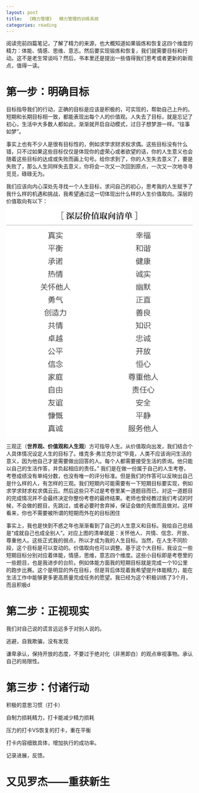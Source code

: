 ```yaml
---
layout: post
title:  《精力管理》  精力管理的训练系统
categories: reading
---
```


阅读完前四篇笔记，了解了精力的来源，也大概知道如果锻炼和恢复这四个维度的精力：体能、情感、思维、意志。然后要实现锻炼和恢复，我们就需要目标和行动。这不是老生常谈吗？然后，书本里还是提出一些值得我们思考或者更新的新观点，值得一读。

# 第一步：明确目标

目标指导我们的行动，正确的目标是应该是积极的，可实现的，帮助自己上升的。短期和长期目标相一致，都能表现出每个人的价值观。人失去了目标，就是忘记了初心，生活中大多数人都如此，渐渐就开启自动模式，过日子想梦游一样。“往事如梦”。

事实上也有不少人是很有目标性的，例如求学求财求权求偶。这些目标没有什么错，只不过如果这些目标仅仅是体现你的虚荣心或者欲望的话，你的人生意义也会随着这些目标的达成或失败而画上句号。给你求到了，你的人生失去意义了，要是失败了，那么人生同样失去意义，你将会一次又一次回到原点，一次又一次地寻寻觅觅，碌碌无为。

我们应该向内心深处先寻找一个人生目标，求问自己的初心，思考我的人生赋予了我什么样的机遇和挑战，我希望通过这一切体现出什么样的人生价值取向。深层的价值取向有以下：
![精力管理-深层价值取向清单.png](/assets/%E7%B2%BE%E5%8A%9B%E7%AE%A1%E7%90%86-%E6%B7%B1%E5%B1%82%E4%BB%B7%E5%80%BC%E5%8F%96%E5%90%91%E6%B8%85%E5%8D%95.png)

三观正（**世界观、价值观和人生观**）方可指导人生。从价值取向出发，我们结合个人具体情况设定人生的目标了。维克多·弗兰克尔说“毕竟，人类不应该询问生活的意义，因为他自己才是需要做出回答的人。每个人都需要接受生活的质询。他只能以自己的生活作答，并负起相应的责任。” 我们是在做一份属于自己的人生考卷，考卷成绩没有单纯分数，也没有唯一的评分标准。但是我们的作答可以反映出自己是什么样的人，有怎样的三观。我们短期内可能需要有一下短期目标要实现，例如求学求财求权求偶云云。然后这些只不过是考卷里某一道题目而已，对这一道题目的完成情况并不会最终决定你整份考卷的最终结果。老师也曾经教过我们考试的时候，不会做的题目，先跳过，或者必要时舍弃掉，保证会做的先做而且做对。这样看来，你也不需要被所谓的短期而外在的目标困住  

事实上，我也是快到不惑之年也渐渐看到了自己的人生意义和目标。我给自己总结是“成就自己也成全别人”。对应上图的清单就是：关怀他人、共情、信念、开放、尊重他人。这些正式我的弱点，所以才成为我的人生目标。当然，在人生不同阶段，这个目标是可以变动的。价值取向也可以调整。基于这个大目标，我设立一些短期目标分别对应着体能，情感，思维，意志四个维度。这些小目标即是考卷里的一些题目，也是我进步的台阶。例如体能方面我的短期目标就是完成一个10公里的跑步比赛。这个是明显的外在目标，但是背后体现着我希望提升体能精力，能在生活工作中能够更多更高质量完成任务的愿望。我已经为这个积极训练了3个月，而且积极d


# 第二步：正视现实

我们对自己说的谎言远远多于对别人说的。

逃避，自我欺骗，没有发现

谦卑承认，保持开放的态度，不要过于绝对化（非黑即白）的观点审视事物。承认自己的局限性。


# 第三步：付诸行动

积极的意思习惯（打卡）

自制力损耗精力，打卡能减少精力损耗

压力的打卡VS恢复的打卡，重在平衡

打卡内容细致具体，增加执行的成功率。

记录进展，反馈。


# 又见罗杰——重获新生





<!--stackedit_data:
eyJoaXN0b3J5IjpbMTQ4MTMzMTI0MywtMjUzOTgzMjQ4XX0=
-->